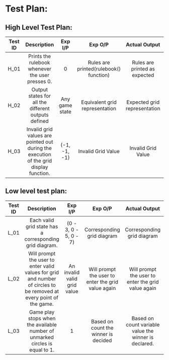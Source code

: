 # Test Plan:

## High Level Test Plan:

|Test ID|                            Description                           |  Exp I/P   |  Exp O/P  |  Actual Output |  Type Of Test   |
|:-----:|:----------------------------------------------------------------:|:----------:|:---------:|:--------------:|:---------------:|
| H_01  | Prints the rulebook whenever the user presses 0.                 |     0      |Rules are printed(rulebook() function)      |Rules are printed as expected              |Requirement based|
| H_02  | Output states for all the different outputs defined              |Any game state| Equivalent grid representation|Expected grid representation|Scenario Based|
| H_03  |  Invalid grid values are pointed out during the execution of the grid display function.  | (-1, -1, -1) |Invalid Grid Value |Invalid Grid Value |Boundary Based|
        


## Low level test plan:

|Test ID|                            Description                           |  Exp I/P   |  Exp O/P  |  Actual Output |  Type Of Test   |
|:-----:|:----------------------------------------------------------------:|:----------:|:---------:|:--------------:|:---------------:|
| L_01  |Each valid grid state has a corresponding grid diagram. | (0 - 3, 0 - 5, 0 - 7)|Corresponding grid diagram |Corresponding grid diagram |Requirement based|
| L_02  |Will prompt the user to enter valid values for grid and number of circles to be removed at every point of the game. |An invalid valid grid value | Will prompt the user to enter the grid value again | Will prompt the user to enter the grid value again |Scenario Based   |
| L_03  |Game play stops when the available number of unmarked circles is equal to 1.  |     1       | Based on count the winner is decided |Based on count variable value the winner is declared.  |Boundary Based   |

